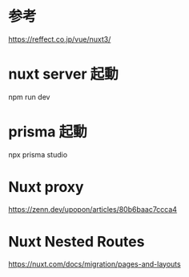 # 参考
https://reffect.co.jp/vue/nuxt3/

# nuxt server 起動
npm run dev


# prisma 起動
npx prisma studio

# Nuxt proxy
https://zenn.dev/upopon/articles/80b6baac7ccca4


# Nuxt Nested Routes
https://nuxt.com/docs/migration/pages-and-layouts